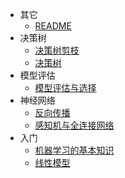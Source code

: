 * 其它
  * [README](机器学习/README.md)
* 决策树
  * [决策树剪枝](机器学习/决策树/决策树剪枝.md)
  * [决策树](机器学习/决策树/决策树.md)
* 模型评估
  * [模型评估与选择](机器学习/模型评估/模型评估与选择.md)
* 神经网络
  * [反向传播](机器学习/神经网络/反向传播.md)
  * [感知机与全连接网络](机器学习/神经网络/感知机与全连接网络.md)
* 入门
  * [机器学习的基本知识](机器学习/入门/机器学习的基本知识.md)
  * [线性模型](机器学习/入门/线性模型.md)
